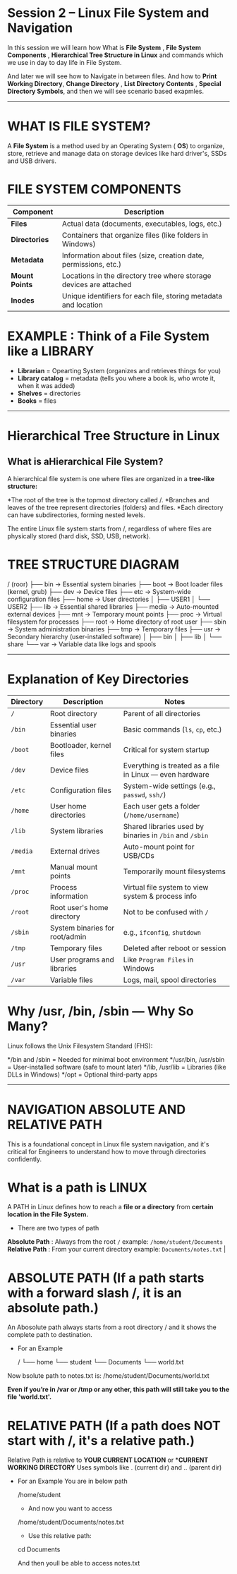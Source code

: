 # Session 2 – Linux File System and Navigation

In this session we will learn how What is **File System** , **File System Components** , **Hierarchical Tree Structure in Linux** and commands which we use in day to day life in File System.

And later we will see how to Navigate in between files. And how to **Print Working Directory**, **Change Directory** , **List Directory Contents** , **Special Directory Symbols**, and then we will see scenario based exapmles.

----------------------------------------------------------------------------------------------------------------------------------------------------------------------------------------------

# WHAT IS FILE SYSTEM?

A **File System** is a method used by an Operating System ( **OS**) to organize, store,  retrieve and manage data on storage devices like hard driver's, SSDs and USB drivers.

# FILE SYSTEM COMPONENTS

| Component        | Description                                                        |
| ---------------- | ------------------------------------------------------------------ |
| **Files**        | Actual data (documents, executables, logs, etc.)                   |
| **Directories**  | Containers that organize files (like folders in Windows)           |
| **Metadata**     | Information about files (size, creation date, permissions, etc.)   |
| **Mount Points** | Locations in the directory tree where storage devices are attached |
| **Inodes**       | Unique identifiers for each file, storing metadata and location    |


# EXAMPLE :  Think of a File System like a LIBRARY

* **Librarian** = Opearting System (organizes and retrieves things for you)
* **Library catalog** = metadata (tells you where a book is, who wrote it, when it was added)
* **Shelves** = directories
* **Books** = files

-------------------------------------------------------------------------------------------------------------------------------------------------------------------------------------

# Hierarchical Tree Structure in Linux

## What is aHierarchical File System?
A hierarchical file system is one where files are organized in a **tree-like structure:**

*The root of the tree is the topmost directory called /.
*Branches and leaves of the tree represent directories (folders) and files.
*Each directory can have subdirectories, forming nested levels.

The entire Linux file system starts from /, regardless of where files are physically stored (hard disk, SSD, USB, network).

# TREE STRUCTURE DIAGRAM

/ (roor)
├── bin       → Essential system binaries
├── boot      → Boot loader files (kernel, grub)
├── dev       → Device files
├── etc       → System-wide configuration files
├── home      → User directories
│   ├── USER1
│   └── USER2
├── lib       → Essential shared libraries
├── media     → Auto-mounted external devices
├── mnt       → Temporary mount points
├── proc      → Virtual filesystem for processes
├── root      → Home directory of root user
├── sbin      → System administration binaries
├── tmp       → Temporary files
├── usr       → Secondary hierarchy (user-installed software)
│   ├── bin
│   ├── lib
│   └── share
└── var       → Variable data like logs and spools

----------------------------------------------------------------------------------------------------------------------------------------------------------------------------------------

# Explanation of Key Directories

| Directory | Description                    | Notes                                                    |
| --------- | ------------------------------ | -------------------------------------------------------- |
| `/`       | Root directory                 | Parent of all directories                                |
| `/bin`    | Essential user binaries        | Basic commands (`ls`, `cp`, etc.)                        |
| `/boot`   | Bootloader, kernel files       | Critical for system startup                              |
| `/dev`    | Device files                   | Everything is treated as a file in Linux — even hardware |
| `/etc`    | Configuration files            | System-wide settings (e.g., `passwd`, `ssh/`)            |
| `/home`   | User home directories          | Each user gets a folder (`/home/username`)               |
| `/lib`    | System libraries               | Shared libraries used by binaries in `/bin` and `/sbin`  |
| `/media`  | External drives                | Auto-mount point for USB/CDs                             |
| `/mnt`    | Manual mount points            | Temporarily mount filesystems                            |
| `/proc`   | Process information            | Virtual file system to view system & process info        |
| `/root`   | Root user's home directory     | Not to be confused with `/`                              |
| `/sbin`   | System binaries for root/admin | e.g., `ifconfig`, `shutdown`                             |
| `/tmp`    | Temporary files                | Deleted after reboot or session                          |
| `/usr`    | User programs and libraries    | Like `Program Files` in Windows                          |
| `/var`    | Variable files                 | Logs, mail, spool directories                            |



# Why /usr, /bin, /sbin — Why So Many?

Linux follows the Unix Filesystem Standard (FHS):

*/bin and /sbin = Needed for minimal boot environment
*/usr/bin, /usr/sbin = User-installed software (safe to mount later)
*/lib, /usr/lib = Libraries (like DLLs in Windows)
*/opt = Optional third-party apps


---------------------------------------------------------------------------------------------------------------------------------------------------------------------------

# NAVIGATION ABSOLUTE AND RELATIVE  PATH

This is a foundational concept in Linux file system navigation, and it's critical for Engineers to understand how to move through directories confidently.

# What is a path is LINUX

A PATH in Linux defines how to reach a **file or a directory** from **certain location in the File System.**

* There are two types of path
  
**Absolute Path** : Always from the root `/`    example:  `/home/student/Documents` 
**Relative Path** : From your current directory example:  `Documents/notes.txt`     |


 # ABSOLUTE PATH (If a path starts with a forward slash /, it is an absolute path.)

 An Abosolute path always starts from a root directory / and it shows the complete path to destination.

 * For an Example

   /
└── home
    └── student
        └── Documents
            └── world.txt

Now bsolute path to notes.txt is: /home/student/Documents/world.txt

 **Even if you’re in /var or /tmp or any other, this path will still take you to the file 'world.txt'.**

# RELATIVE PATH (If a path does NOT start with /, it's a relative path.)

Relative Path is relative to **YOUR CURRENT LOCATION** or ***CURRENT WORKING DIRECTORY**
Uses symbols like . (current dir) and .. (parent dir)

 * For an Example
   You are in below path

   /home/student

   * And now you want to access

   /home/student/Documents/notes.txt

   * Use this relative path:

   cd Documents

   And then youll be able to access notes.txt





   





